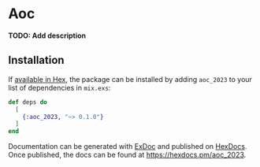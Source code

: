 # Aoc

**TODO: Add description**

## Installation

If [available in Hex](https://hex.pm/docs/publish), the package can be installed
by adding `aoc_2023` to your list of dependencies in `mix.exs`:

```elixir
def deps do
  [
    {:aoc_2023, "~> 0.1.0"}
  ]
end
```

Documentation can be generated with [ExDoc](https://github.com/elixir-lang/ex_doc)
and published on [HexDocs](https://hexdocs.pm). Once published, the docs can
be found at <https://hexdocs.pm/aoc_2023>.

